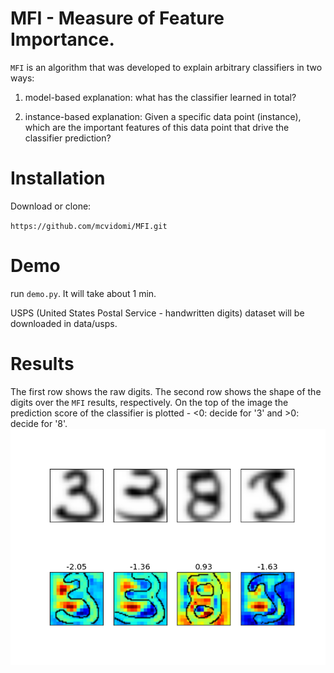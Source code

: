 # MFI - Measure of Feature Importance. 

`MFI` is an algorithm that was developed to explain arbitrary classifiers in two ways:

1. model-based explanation: what has the classifier learned in total?

2. instance-based explanation: Given a specific data point (instance), which are the important features of this data point that drive the classifier prediction?

# Installation
Download or clone:

`https://github.com/mcvidomi/MFI.git`

# Demo

run `demo.py`. It will take about 1 min.

USPS (United States Postal Service - handwritten digits) dataset will be downloaded in data/usps.

# Results

The first row shows the raw digits.
The second row shows the shape of the digits over the `MFI` results, respectively. On the top of the image the prediction score of the classifier is plotted - <0: decide for '3' and >0: decide for '8'.
![alt tag](/mfi_ibr.png)




